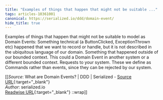 ```yaml
---
title: "Examples of things that happen that might not be suitable ..."
tags: articles-10361001
canonical: https://serialized.io/ddd/domain-event/
hide_title: true
---
```


Examples of things that happen that might not be suitable to model as Domain Events:  Something technical (a ButtonClicked, ExceptionThrown etc) happened that we want to record or handle, but it is not described in the ubiquitous language of our domain. Something that happened outside of our bounded context. This could a Domain Event in another system or a different bounded context. Requests to your system. These we define as Commands rather than events, since they can be rejected by our system.


[[_Source_: What are Domain Events? | DDD | Serialized - [Source URL](https://serialized.io/ddd/domain-event/){:target="_blank"}<br>
_Author_: serialized.io<br>
[Readwise URL](https://readwise.io/open/211653546){:target="_blank"}
::wrap]]